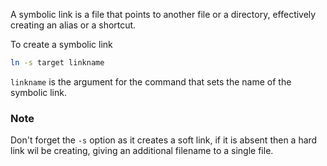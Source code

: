 A symbolic link is a file that points to another file or a directory, effectively creating an alias or a shortcut.

To create a symbolic link
```sh
ln -s target linkname
```
`linkname` is the argument for the command that sets the name of the symbolic link.

### Note
Don't forget the `-s` option as it creates a soft link, if it is absent then a hard link wil be creating, giving an additional filename to a single file.